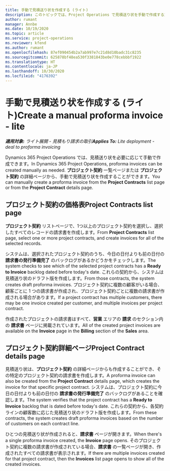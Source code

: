 ```yaml
---
title: 手動で見積送り状を作成する (ライト)
description: このトピックでは、Project Operations で見積送り状を手動で作成する方法について解説します。
author: rumant
manager: Annbe
ms.date: 10/19/2020
ms.topic: article
ms.service: project-operations
ms.reviewer: kfend
ms.author: rumant
ms.openlocfilehash: 87ef090454b2a7ab997e7c21d8d10badc31c8235
ms.sourcegitcommit: 625878bf48ea530f3381843be0e778cebbbf1922
ms.translationtype: HT
ms.contentlocale: ja-JP
ms.lasthandoff: 10/30/2020
ms.locfileid: "4176392"
---
```

# <a name="create-a-manual-proforma-invoice---lite"></a><span data-ttu-id="f682d-103">手動で見積送り状を作成する (ライト)</span><span class="sxs-lookup"><span data-stu-id="f682d-103">Create a manual proforma invoice - lite</span></span>

<span data-ttu-id="f682d-104">_**適用対象:** ライト展開 - 見積もり請求の取引_</span><span class="sxs-lookup"><span data-stu-id="f682d-104">_**Applies To:** Lite deployment - deal to proforma invoicing_</span></span>

<span data-ttu-id="f682d-105">Dynamics 365 Project Operations では、見積送り状を必要に応じて手動で作成できます。</span><span class="sxs-lookup"><span data-stu-id="f682d-105">In Dynamics 365 Project Operations, proforma invoices can be created manually as needed.</span></span> <span data-ttu-id="f682d-106">**プロジェクト契約** 一覧ページまたは **プロジェクト契約** の詳細ページから、手動で見積送り状を作成することができます。</span><span class="sxs-lookup"><span data-stu-id="f682d-106">You can manually create a proforma invoice from the **Project Contracts** list page or from the **Project Contract** details page.</span></span>

##  <a name="project-contracts-list-page"></a><span data-ttu-id="f682d-107">プロジェクト契約の価格表</span><span class="sxs-lookup"><span data-stu-id="f682d-107">Project Contracts list page</span></span>

<span data-ttu-id="f682d-108">**プロジェクト契約** リストページで、1つ以上のプロジェクト契約を選択し、選択したすべてのレコードの請求書を作成します。</span><span class="sxs-lookup"><span data-stu-id="f682d-108">From **Project Contracts** list page, select one or more project contracts, and create invoices for all of the selected records.</span></span>

<span data-ttu-id="f682d-109">システムは、選択されたプロジェクト契約のうち、今日の日付よりも前の日付の **請求書の発行準備完了** のバックログがあるかどうかをチェックします。</span><span class="sxs-lookup"><span data-stu-id="f682d-109">The system checks to see which of the selected project contracts has a **Ready to Invoice** backlog  dated before today's date.</span></span> <span data-ttu-id="f682d-110">これらの契約から、システムは見積送り状のドラフト版を作成します。</span><span class="sxs-lookup"><span data-stu-id="f682d-110">From those contracts, the system creates draft proforma invoices.</span></span> <span data-ttu-id="f682d-111">プロジェクト契約に複数の顧客がいる場合、顧客ごとに 1 つの請求書が作成され、プロジェクト契約ごとに複数の請求書が作成される場合があります。</span><span class="sxs-lookup"><span data-stu-id="f682d-111">If a project contract has multiple customers, there may be one invoice created per customer, and multiple invoices per project contract.</span></span>

<span data-ttu-id="f682d-112">作成されたプロジェクトの請求書はすべて、**営業** エリアの **請求** のセクション内の **請求書** ページに掲載されています。</span><span class="sxs-lookup"><span data-stu-id="f682d-112">All of the created project invoices are available on the **Invoice** page in the **Billing** section of the **Sales** area.</span></span>

## <a name="project-contract-details-page"></a><span data-ttu-id="f682d-113">プロジェクト契約詳細ページ</span><span class="sxs-lookup"><span data-stu-id="f682d-113">Project Contract details page</span></span>

<span data-ttu-id="f682d-114">見積送り状は、**プロジェクト契約** の詳細ページからも作成することができ、その特定のプロジェクト契約の請求書を作成します。</span><span class="sxs-lookup"><span data-stu-id="f682d-114">A proforma invoice can also be created from the **Project Contract** details page, which creates the invoice for that specific project contract.</span></span> <span data-ttu-id="f682d-115">システムは、プロジェクト契約に今日の日付よりも前の日付の **請求書の発行準備完了** のバックログがあることを確認します。</span><span class="sxs-lookup"><span data-stu-id="f682d-115">The system verifies that the project contract has a **Ready to Invoice** backlog that is dated before today's date.</span></span> <span data-ttu-id="f682d-116">これらの契約から、各契約ラインの顧客数に応じた見積送り状のドラフト版を作成します。</span><span class="sxs-lookup"><span data-stu-id="f682d-116">From these contracts, the system creates draft proforma invoices based on the number of customers on each contract line.</span></span>

<span data-ttu-id="f682d-117">ひとつの見積送り状が作成されると、**請求書** ページが開きます。</span><span class="sxs-lookup"><span data-stu-id="f682d-117">When there's a single proforma invoice created, the **Invoice** page opens.</span></span> <span data-ttu-id="f682d-118">そのプロジェクト契約に複数の請求書が作成されている場合、**請求書** の一覧ページが開き、作成されたすべての請求書が表示されます。</span><span class="sxs-lookup"><span data-stu-id="f682d-118">If there are multiple invoices created for that project contract, then the **Invoices** list page opens to show all of the created invoices.</span></span>
